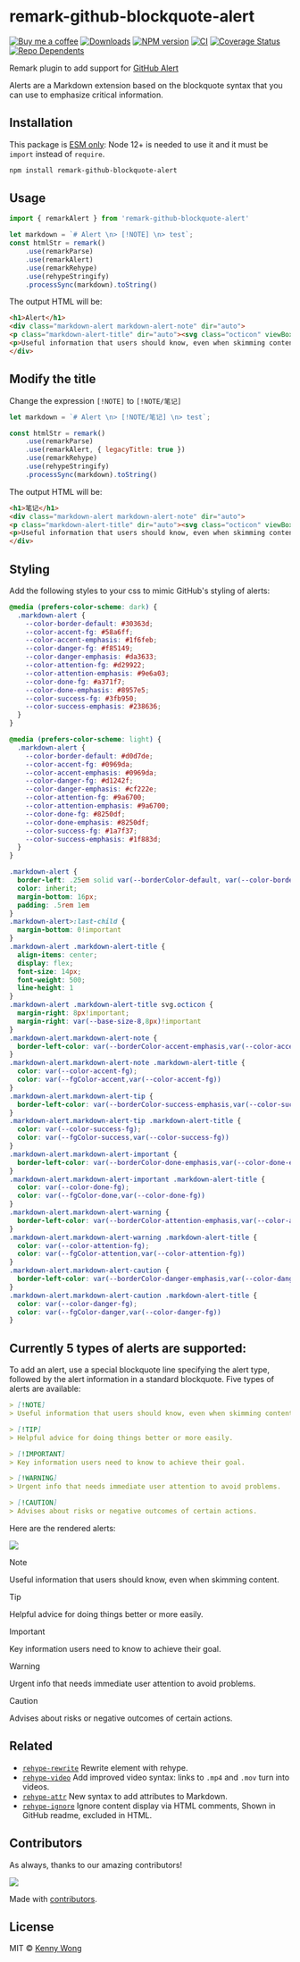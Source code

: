 remark-github-blockquote-alert
===
<!--rehype:style=display: flex; height: 230px; align-items: center; justify-content: center; font-size: 38px;-->

[![Buy me a coffee](https://img.shields.io/badge/Buy%20me%20a%20coffee-048754?logo=buymeacoffee)](https://jaywcjlove.github.io/#/sponsor) 
[![Downloads](https://img.shields.io/npm/dm/remark-github-blockquote-alert.svg?style=flat)](https://www.npmjs.com/package/remark-github-blockquote-alert)
[![NPM version](https://img.shields.io/npm/v/remark-github-blockquote-alert.svg?style=flat)](https://npmjs.org/package/remark-github-blockquote-alert)
[![CI](https://github.com/jaywcjlove/remark-github-blockquote-alert/actions/workflows/ci.yml/badge.svg)](https://github.com/jaywcjlove/remark-github-blockquote-alert/actions/workflows/ci.yml)
[![Coverage Status](https://jaywcjlove.github.io/remark-github-blockquote-alert/badges.svg)](https://jaywcjlove.github.io/remark-github-blockquote-alert/lcov-report/)
[![Repo Dependents](https://badgen.net/github/dependents-repo/jaywcjlove/remark-github-blockquote-alert)](https://github.com/jaywcjlove/remark-github-blockquote-alert/network/dependents)

Remark plugin to add support for [GitHub Alert](https://docs.github.com/en/get-started/writing-on-github/getting-started-with-writing-and-formatting-on-github/basic-writing-and-formatting-syntax#alerts)

Alerts are a Markdown extension based on the blockquote syntax that you can use to emphasize critical information.

## Installation

This package is [ESM only](https://gist.github.com/sindresorhus/a39789f98801d908bbc7ff3ecc99d99c): Node 12+ is needed to use it and it must be `import` instead of `require`.

```bash
npm install remark-github-blockquote-alert
```

## Usage

```js
import { remarkAlert } from 'remark-github-blockquote-alert'

let markdown = `# Alert \n> [!NOTE] \n> test`;
const htmlStr = remark()
    .use(remarkParse)
    .use(remarkAlert)
    .use(remarkRehype)
    .use(rehypeStringify)
    .processSync(markdown).toString()
```

The output HTML will be:

```html
<h1>Alert</h1>
<div class="markdown-alert markdown-alert-note" dir="auto">
<p class="markdown-alert-title" dir="auto"><svg class="octicon" viewBox="0 0 16 16" width="16" height="16" aria-hidden="true"><path d="M0 8a8 8 0 1 1 16 0A8 8 0 0 1 0 8Zm8-6.5a6.5 6.5 0 1 0 0 13 6.5 6.5 0 0 0 0-13ZM6.5 7.75A.75.75 0 0 1 7.25 7h1a.75.75 0 0 1 .75.75v2.75h.25a.75.75 0 0 1 0 1.5h-2a.75.75 0 0 1 0-1.5h.25v-2h-.25a.75.75 0 0 1-.75-.75ZM8 6a1 1 0 1 1 0-2 1 1 0 0 1 0 2Z"></path></svg>NOTE</p>
<p>Useful information that users should know, even when skimming content.</p>
</div>
```

## Modify the title

Change the expression `[!NOTE]` to `[!NOTE/笔记]`

```js
let markdown = `# Alert \n> [!NOTE/笔记] \n> test`;

const htmlStr = remark()
    .use(remarkParse)
    .use(remarkAlert, { legacyTitle: true })
    .use(remarkRehype)
    .use(rehypeStringify)
    .processSync(markdown).toString()
```

The output HTML will be:

```html
<h1>笔记</h1>
<div class="markdown-alert markdown-alert-note" dir="auto">
<p class="markdown-alert-title" dir="auto"><svg class="octicon" viewBox="0 0 16 16" width="16" height="16" aria-hidden="true"><path d="M0 8a8 8 0 1 1 16 0A8 8 0 0 1 0 8Zm8-6.5a6.5 6.5 0 1 0 0 13 6.5 6.5 0 0 0 0-13ZM6.5 7.75A.75.75 0 0 1 7.25 7h1a.75.75 0 0 1 .75.75v2.75h.25a.75.75 0 0 1 0 1.5h-2a.75.75 0 0 1 0-1.5h.25v-2h-.25a.75.75 0 0 1-.75-.75ZM8 6a1 1 0 1 1 0-2 1 1 0 0 1 0 2Z"></path></svg>NOTE</p>
<p>Useful information that users should know, even when skimming content.</p>
</div>
```

## Styling

Add the following styles to your css to mimic GitHub's styling of alerts:

```css
@media (prefers-color-scheme: dark) {
  .markdown-alert {
    --color-border-default: #30363d;
    --color-accent-fg: #58a6ff;
    --color-accent-emphasis: #1f6feb;
    --color-danger-fg: #f85149;
    --color-danger-emphasis: #da3633;
    --color-attention-fg: #d29922;
    --color-attention-emphasis: #9e6a03;
    --color-done-fg: #a371f7;
    --color-done-emphasis: #8957e5;
    --color-success-fg: #3fb950;
    --color-success-emphasis: #238636;
  }
}

@media (prefers-color-scheme: light) {
  .markdown-alert {
    --color-border-default: #d0d7de;
    --color-accent-fg: #0969da;
    --color-accent-emphasis: #0969da;
    --color-danger-fg: #d1242f;
    --color-danger-emphasis: #cf222e;
    --color-attention-fg: #9a6700;
    --color-attention-emphasis: #9a6700;
    --color-done-fg: #8250df;
    --color-done-emphasis: #8250df;
    --color-success-fg: #1a7f37;
    --color-success-emphasis: #1f883d;
  }
}

.markdown-alert {
  border-left: .25em solid var(--borderColor-default, var(--color-border-default));
  color: inherit;
  margin-bottom: 16px;
  padding: .5rem 1em
}
.markdown-alert>:last-child {
  margin-bottom: 0!important
}
.markdown-alert .markdown-alert-title {
  align-items: center;
  display: flex;
  font-size: 14px;
  font-weight: 500;
  line-height: 1
}
.markdown-alert .markdown-alert-title svg.octicon {
  margin-right: 8px!important;
  margin-right: var(--base-size-8,8px)!important
}
.markdown-alert.markdown-alert-note {
  border-left-color: var(--borderColor-accent-emphasis,var(--color-accent-emphasis))
}
.markdown-alert.markdown-alert-note .markdown-alert-title {
  color: var(--color-accent-fg);
  color: var(--fgColor-accent,var(--color-accent-fg))
}
.markdown-alert.markdown-alert-tip {
  border-left-color: var(--borderColor-success-emphasis,var(--color-success-emphasis))
}
.markdown-alert.markdown-alert-tip .markdown-alert-title {
  color: var(--color-success-fg);
  color: var(--fgColor-success,var(--color-success-fg))
}
.markdown-alert.markdown-alert-important {
  border-left-color: var(--borderColor-done-emphasis,var(--color-done-emphasis))
}
.markdown-alert.markdown-alert-important .markdown-alert-title {
  color: var(--color-done-fg);
  color: var(--fgColor-done,var(--color-done-fg))
}
.markdown-alert.markdown-alert-warning {
  border-left-color: var(--borderColor-attention-emphasis,var(--color-attention-emphasis))
}
.markdown-alert.markdown-alert-warning .markdown-alert-title {
  color: var(--color-attention-fg);
  color: var(--fgColor-attention,var(--color-attention-fg))
}
.markdown-alert.markdown-alert-caution {
  border-left-color: var(--borderColor-danger-emphasis,var(--color-danger-emphasis))
}
.markdown-alert.markdown-alert-caution .markdown-alert-title {
  color: var(--color-danger-fg);
  color: var(--fgColor-danger,var(--color-danger-fg))
}
```

## Currently 5 types of alerts are supported:

To add an alert, use a special blockquote line specifying the alert type, followed by the alert information in a standard blockquote. Five types of alerts are available:

```markdown
> [!NOTE]
> Useful information that users should know, even when skimming content.

> [!TIP]
> Helpful advice for doing things better or more easily.

> [!IMPORTANT]
> Key information users need to know to achieve their goal.

> [!WARNING]
> Urgent info that needs immediate user attention to avoid problems.

> [!CAUTION]
> Advises about risks or negative outcomes of certain actions.
```

Here are the rendered alerts:

![](https://docs.github.com/assets/cb-50447/mw-1440/images/help/writing/alerts-rendered.webp)

> [!NOTE]  
> Useful information that users should know, even when skimming content.

> [!TIP]  
> Helpful advice for doing things better or more easily.

> [!IMPORTANT]  
> Key information users need to know to achieve their goal.

> [!WARNING]  
> Urgent info that needs immediate user attention to avoid problems.

> [!CAUTION]  
> Advises about risks or negative outcomes of certain actions.

## Related

- [`rehype-rewrite`](https://github.com/jaywcjlove/rehype-rewrite) Rewrite element with rehype.
- [`rehype-video`](https://github.com/jaywcjlove/rehype-video) Add improved video syntax: links to `.mp4` and `.mov` turn into videos.
- [`rehype-attr`](https://github.com/jaywcjlove/rehype-attr) New syntax to add attributes to Markdown.
- [`rehype-ignore`](https://github.com/jaywcjlove/rehype-ignore) Ignore content display via HTML comments, Shown in GitHub readme, excluded in HTML.

## Contributors

As always, thanks to our amazing contributors!

<a href="https://github.com/jaywcjlove/remark-github-blockquote-alert/graphs/contributors">
  <img src="https://jaywcjlove.github.io/remark-github-blockquote-alert/CONTRIBUTORS.svg" />
</a>

Made with [contributors](https://github.com/jaywcjlove/github-action-contributors).

## License

MIT © [Kenny Wong](https://github.com/jaywcjlove)
